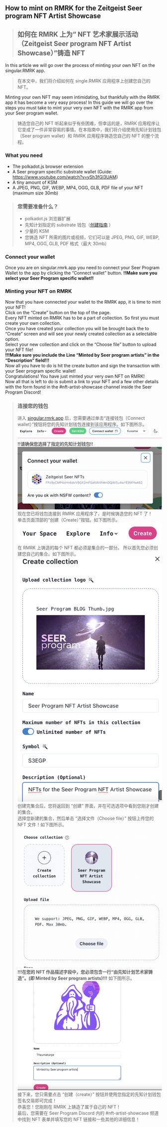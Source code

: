 ## How to mint on RMRK for the Zeitgeist Seer program NFT Artist Showcase
> ## 如何在 RMRK 上为“ NFT 艺术家展示活动（Zeitgeist Seer program NFT Artist Showcase）”铸造 NFT

In this article we will go over the process of minting your own NFT on the singular.RMRK app.
> 在本文中，我们将介绍如何在 single.RMRK 应用程序上创建您自己的 NFT。

Minting your own NFT may seem intimidating, but thankfully with the RMRK app it has become a very easy process! In this guide we will go over the steps you must take to mint your very own NFT with the RMRK app from your Seer program wallet.
> 铸造您自己的 NFT 听起来似乎有些困难，但幸运的是，RMRK 应用程序让它变成了一件非常容易的事情。在本指南中，我们将介绍使用先知计划钱包（Seer program wallet）和 RMRK 应用程序铸造您自己的 NFT 的整个流程。

### What you need
- The polkadot.js browser extension  
- A Seer program specific substrate wallet (Guide: https://www.youtube.com/watch?v=ySh3fGl3UAM)  
- A tiny amount of KSM  
- A JPEG, PNG, GIF, WEBP, MP4, OGG, GLB, PDF file of your NFT (maximum size 30mb)
> ### 您需要准备什么？
> - polkadot.js 浏览器扩展  
> - 先知计划指定的 substrate 钱包（[创建指南](https://www.youtube.com/watch?v=ySh3fGl3UAM) ）  
> - 少量的 KSM  
> - 您铸造 NFT 所需的图片或视频，它们可以是 JPEG, PNG, GIF, WEBP, MP4, OGG, GLB, PDF 格式（最大 30mb）

### Connect your wallet
Once you are on singular.rmrk.app you need to connect your Seer Program Wallet to the app by clicking the “Connect wallet” button.
**!!Make sure you select your Seer Program specific wallet!!**

### Minting your NFT on RMRK
Now that you have connected your wallet to the RMRK app, it is time to mint your NFT!  
Click on the “Create” button on the top of the page.  
Every NFT minted on RMRK has to be a part of collection. So first you must create your own collection.  
Once you have created your collection you will be brought back the to “Create” screen and will see your newly created collection as a selectable option.  
Select your new collection and click on the “Choose file” button to upload your NFT file!  
**!!!Make sure you include the Line “Minted by Seer program artists” in the “Description” field!!!**  
Now all you have to do is hit the create button and sign the transaction with your Seer program specific wallet!  
Congratulations! You have just minted your very own NFT on RMRK!  
Now all that is left to do is submit a link to your NFT and a few other details with the form found in the #nft-artist-showcase channel inside the Seer Program Discord!

> ### 连接您的钱包
> 进入 [singular.rmrk.app](https://singular.rmrk.app/) 后，您需要通过单击“连接钱包（Connect wallet）”按钮将您的先知计划钱包连接到该应用程序。如下图所示。
> ![](2021-09-26-15-07-22.png)  
> **!!请确保您选择了指定的先知计划钱包!!**
> ![](2021-09-26-15-09-51.png)
> 现在您已将钱包连接到 RMRK 应用程序了，是时候铸造您的 NFT 了！  
> 单击页面顶部的“创建（Create）”按钮。如下图所示。
> ![](2021-09-26-15-11-57.png)  
> 在 RMRK 上铸造的每个 NFT 都必须是集合的一部分。 所以首先您必须创建您自己的集合。如下图所示。
> ![](2021-09-26-15-14-35.png)
> 创建完集合后，您将返回到 “创建” 界面，并在可选选项中看到您刚才创建的集合。  
> 选择您新建的集合，然后单击 “选择文件（Choose file）” 按钮上传您的 NFT 文件！如下图所示。  
> ![](2021-09-26-15-19-51.png)
> **!!!在您的 NFT 作品描述字段中，您必须包含一行“由先知计划艺术家铸造”。(即 Minted by Seer program artists)!!!** 如下图所示。  
> ![](2021-09-26-15-22-23.png)
> 接下来，您只需要点击 “创建（create）” 按钮并使用您指定的先知计划钱包签名交易即可完成！  
> 恭喜您！您刚刚在 RMRK 上铸造了属于自己的 NFT！  
> 最后，您需要在 Seer Program Discord 内的 #nft-artist-showcase 频道中找到 NFT 表单并填写您的 NFT 链接和一些其他的详细信息！
